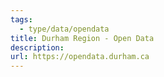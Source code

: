 ```yaml
---
tags:
  - type/data/opendata
title: Durham Region - Open Data
description: 
url: https://opendata.durham.ca
---
```

